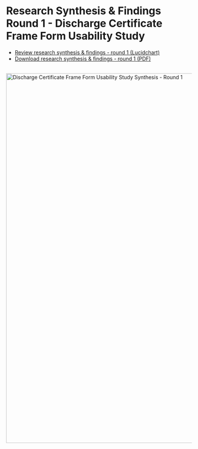 # Research Synthesis & Findings Round 1 - Discharge Certificate Frame Form Usability Study

- [Review research synthesis & findings - round 1 (Lucidchart)](https://lucid.app/lucidspark/39e36e48-a702-4ea1-9a3f-b876d870733e/edit?viewport_loc=-5324%2C2077%2C2401%2C1678%2C0_0&invitationId=inv_69d3f9f9-dd80-402d-8ef6-e1ef2244a376)
- [Download research synthesis & findings - round 1 (PDF)](https://github.com/user-attachments/files/15855531/Discharge.Certificate.Frame.Form.Usability.Study.Synthesis.-.Round.1.pdf)<br/><br/>

<img width="1000" alt="Discharge Certificate Frame Form Usability Study Synthesis - Round 1" src="https://github.com/agilesix/vets-website/assets/101129355/916d7736-16a5-4b89-a65e-2a47cdc7ae47">
